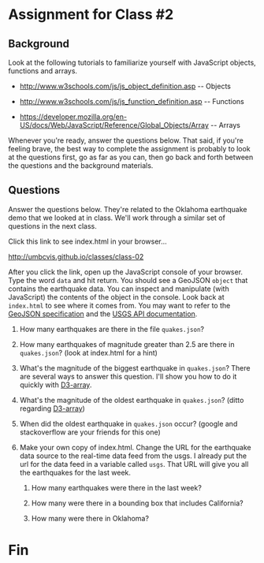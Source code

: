 
# Assignment for Class #2

## Background 

Look at the following tutorials to familiarize yourself with JavaScript objects, functions and arrays. 

* <http://www.w3schools.com/js/js_object_definition.asp> -- Objects

* <http://www.w3schools.com/js/js_function_definition.asp> -- Functions

* <https://developer.mozilla.org/en-US/docs/Web/JavaScript/Reference/Global_Objects/Array> -- Arrays

Whenever you're ready, answer the questions below. That said, if you're feeling brave, the best way to complete the assignment is probably to look at the questions first, go as far as you can, then go back and forth between the questions and the background materials.

## Questions

Answer the questions below. They're related to the Oklahoma earthquake demo that we looked at in class. We'll work through a similar set of questions in the next class.

Click this link to see index.html in your browser...

<http://umbcvis.github.io/classes/class-02>

After you click the link, open up the JavaScript console of your browser.  Type the word ````data```` and hit return. You should see a GeoJSON ````object```` that contains the earthquake data. You can inspect and manipulate (with JavaScript) the contents of the object in the console.  Look back at ````index.html```` to see where it comes from. You may want to refer to the [GeoJSON specification](http://geojson.org) and the [USGS API documentation](https://earthquake.usgs.gov/earthquakes/feed/v1.0/geojson.php).

1. How many earthquakes are there in the file ````quakes.json````?

2. How many earthquakes of magnitude greater than 2.5 are there in ````quakes.json````?  (look at index.html for a hint)

3. What's the magnitude of the biggest earthquake in ````quakes.json````?  There are several ways to answer this question. I'll show you how to do it quickly with [D3-array](https://github.com/d3/d3-array).

4. What's the magnitude of the oldest earthquake in ````quakes.json````? (ditto regarding [D3-array](https://github.com/d3/d3-array))

5. When did the oldest earthquake in ````quakes.json```` occur?  (google and stackoverflow are your friends for this one)

6. Make your own copy of index.html. Change the URL for the earthquake data source to the real-time data feed from the usgs.  I already put the url for the data feed in a variable called ````usgs````.  That URL will give you all the earthquakes for the last week.

    1. How many earthquakes were there in the last week?
    
    2. How many were there in a bounding box that includes California?
    
    3. How many were there in Oklahoma?
    
# Fin
    
    





